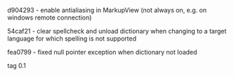 d904293 - enable antialiasing in MarkupView (not always on, e.g. on windows remote connection)

54caf21 - clear spellcheck and unload dictionary when changing to a target language for which spelling is not supported

fea0799 - fixed null pointer exception when dictionary not loaded

tag 0.1

